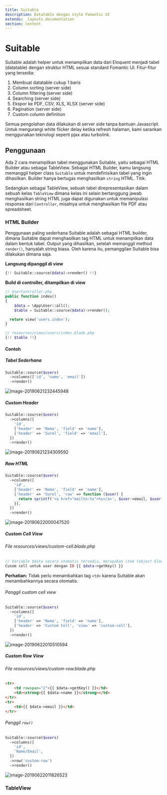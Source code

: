 ```yaml
---
title: Suitable
description: Datatable dengan style Fomantic UI
extends: _layouts.documentation
section: content
---
```


# Suitable

Suitable adalah helper untuk menampilkan data dari Eloquent menjadi tabel (datatable) dengan struktur HTML sesuai standard Fomantic UI. Fitur-fitur yang tersedia:

1. Membuat datatable cukup 1 baris
2. Column sorting (server side)
3. Column filtering (server side)
4. Searching (server side)
5. Ekspor ke PDF, CSV, XLS, XLSX (server side)
6. Pagination (server side)
7. Custom column definition

Semua pengolahan data dilakukan di server side tanpa bantuan Javascript. Untuk mengurangi white flicker delay ketika refresh halaman, kami sarankan menggunakan teknologi seperti pjax atau turbolink.

## Penggunaan

Ada 2 cara menampilkan tabel menggunakan Suitable, yaitu sebagai HTML Builder atau sebagai TableView. Sebagai HTML Builder, kamu langsung memanggil helper class `Suitable` untuk mendefinisikan tabel yang ingin dihasilkan. Builder hanya bertugas menghasilkan `string` HTML. Titik.

Sedangkan sebagai TableView, sebuah tabel direpresentasikan dalam sebuah kelas `TableView` dimana kelas ini selain bertanggung jawab menghasilkan string HTML juga dapat digunakan untuk memanipulasi response dari `Controller`, misalnya untuk menghasilkan file PDF atau spreadsheet.

### HTML Builder

Penggunaan paling sederhana Suitable adalah sebagai HTML builder, dimana Suitable dapat menghasilkan tag HTML untuk menampilkan data dalam bentuk tabel. Output yang dihasilkan, setelah memanggil method `render()`, hanyalah string biasa. Oleh karena itu, pemanggilan Suitable bisa dilakukan dimana saja.

**Langsung dipanggil di view**

```php
{!! Suitable::source($data)->render() !!}
```

**Build di controller, ditampilkan di view**

```php
// UserController.php
public function index()
{
  	$data = \App\User::all();
  	$table = Suitable::source($data)->render();

  return view('users.index');
}

// resources/views/users/index.blade.php
{!! $table !!}
```



#### Contoh

##### Tabel Sederhana

```php
Suitable::source($users)
  ->columns(['id', 'name', 'email'])
  ->render()
```

![image-20190621232445948](../../assets/uploads/006tNc79gy1g49a7v9tl0j30h707574i.jpg)

##### Custom Header

```php
Suitable::source($users)
  ->columns([
    'id',
    ['header' => 'Nama', 'field' => 'name'],
    ['header' => 'Surel', 'field' => 'email'],
  ])
  ->render()
```

![image-20190621234309592](../../assets/uploads/006tNc79gy1g49a2qsvsgj30gu06tgm7.jpg)

##### Raw HTML

```php
Suitable::source($users)
  ->columns([
    'id',
    ['header' => 'Nama', 'field' => 'name'],
    ['header' => 'Surel', 'raw' => function ($user) {
      return sprintf('<a href="mailto:%s">%s</a>', $user->email, $user->email);
    }],
  ])
  ->render()
```

![image-20190622000047520](../../assets/uploads/006tNc79gy1g49a2s7qfuj30gt076gma.jpg)

##### Custom Cell View

###### File resources/views/custom-cell.blade.php

```php
// Variable $data secara otomatis tersedia, merupakan item (object Eloquent) untuk row tersebut
Cusom cell untuk user dengan ID {{ $data->getKey() }}
```

**Perhatian:** Tidak perlu menambahkan tag `<td>` karena Suitable akan menambahkannya secara otomatis.

###### Panggil custom cell view

```php
Suitable::source($users)
  ->columns([
    'id',
    ['header' => 'Nama', 'field' => 'name'],
    ['header' => 'Custom Cell', 'view' => 'custom-cell'],
  ])
  ->render()
```

![image-20190622010510594](../../assets/uploads/image-20190622010510594.png)

##### Custom Row View

###### File resources/views/custom-row.blade.php

```html
<tr>
    <td rowspan="2">{{ $data->getKey() }}</td>
    <td><strong>{{ $data->name }}</strong></td>
</tr>
<tr>
    <td>{{ $data->email }}</td>
</tr>
```



###### Panggil `row()`

```php
Suitable::source($users)
  ->columns([
    'id',
    'Name/Email',
  ])
  ->row('custom-row')
  ->render()
```

![image-20190622011826523](../../assets/uploads/image-20190622011826523.png)

### TableView
